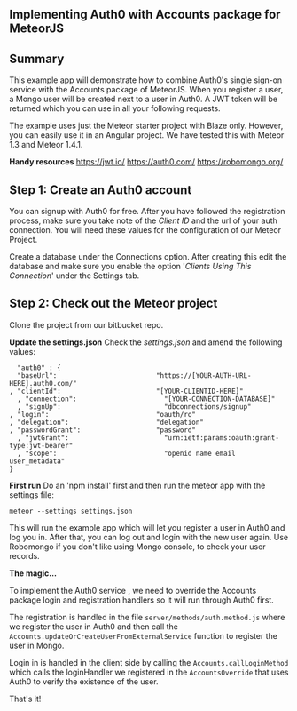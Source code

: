 **Implementing Auth0 with Accounts package for MeteorJS**
--------------------------------------------

## Summary
This example app will demonstrate how to combine Auth0's single sign-on service with the Accounts package of MeteorJS.
When you register a user, a Mongo user will be created next to a user in Auth0. A JWT token will be returned which you can use in all your following requests.

The example uses just the Meteor starter project with Blaze only. However, you can easily use it in an Angular project.
We have tested this with Meteor 1.3 and Meteor 1.4.1.

**Handy resources**
https://jwt.io/
https://auth0.com/
https://robomongo.org/

Step 1: Create an Auth0 account
-------------------------------

You can signup with Auth0 for free. After you have followed the registration process, make sure you take note of the *Client ID* and the url of your auth connection.
You will need these values for the configuration of our Meteor Project.

Create a database under the Connections option. After creating this edit the database and make sure you enable the option '*Clients Using This Connection*' under the Settings tab.

Step 2: Check out the Meteor project
---------------------------------------------------------
Clone the project from our bitbucket repo.

**Update the settings.json**
Check the *settings.json* and amend the following values:

      "auth0" : {
      "baseUrl":                         "https://[YOUR-AUTH-URL-HERE].auth0.com/"
    , "clientId":                        "[YOUR-CLIENTID-HERE]"
      , "connection":                      "[YOUR-CONNECTION-DATABASE]"
      , "signUp":                          "dbconnections/signup"
    , "login":                           "oauth/ro"
    , "delegation":                      "delegation"
    , "passwordGrant":                   "password"
      , "jwtGrant":                        "urn:ietf:params:oauth:grant-type:jwt-bearer"
      , "scope":                           "openid name email user_metadata"
    }

**First run**
Do an 'npm install' first and then run the meteor app with the settings file:

    meteor --settings settings.json

This  will run the example app which will let you register a user in Auth0 and log you in.
After that, you can log out and login with the new user again.
Use Robomongo if you don't like using Mongo console, to check your user records.

**The magic...**

To implement the Auth0 service , we need to override the Accounts package login and registration handlers so it will run through Auth0 first.

The registration is handled in the file `server/methods/auth.method.js` where we register the user in Auth0 and then call the `Accounts.updateOrCreateUserFromExternalService` function to register the user in Mongo.

Login in is handled in the client side by calling the `Accounts.callLoginMethod` which calls the loginHandler we registered in the `AccountsOverride` that uses Auth0 to verify the existence of the user.

That's it!
